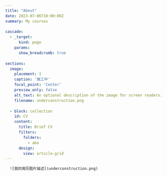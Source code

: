 ```yaml
---  
title: "About"    
date: 2023-07-06T10:00:00Z    
summary: My courses  
  
cascade:  
  - _target:  
      kind: page  
    params:  
      show_breadcrumb: true  
  
sections:  
  image:
    placement: 1
    caption: '施工中'
    focal_point: 'Center'
    preview_only: false
    alt_text: An optional description of the image for screen readers.
    filename: underconstruction.png

  - block: collection  
    id: CV  
    content: 
      title: Brief CV  
      filters:  
        folders:  
          - abo  
      design:  
        view: article-grid  
---
```

      ![我的简历图片描述](underconstruction.png)  